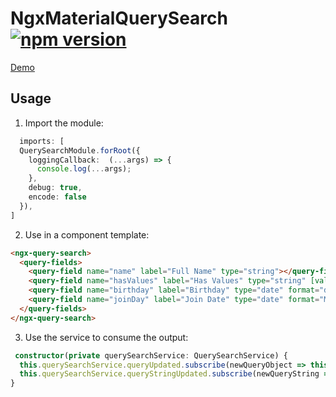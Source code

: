 # NgxMaterialQuerySearch [![npm version](https://badge.fury.io/js/ngx-mat-query-search.svg)](https://badge.fury.io/js/ngx-mat-query-search)
[Demo](https://128keaton.github.io/NgxMaterialQuerySearch/)

## Usage

1. Import the module:
```typescript
  imports: [
  QuerySearchModule.forRoot({
    loggingCallback:  (...args) => {
      console.log(...args);
    },
    debug: true,
    encode: false
  }),
]
```

2. Use in a component template:

```html
<ngx-query-search>
  <query-fields>
    <query-field name="name" label="Full Name" type="string"></query-field>
    <query-field name="hasValues" label="Has Values" type="string" [values]="['a', 'b']"></query-field>
    <query-field name="birthday" label="Birthday" type="date" format="dd/MM/yyyy"></query-field>
    <query-field name="joinDay" label="Join Date" type="date" format="MM/dd"></query-field>
  </query-fields>
</ngx-query-search>
```

3. Use the service to consume the output:
```typescript
 constructor(private querySearchService: QuerySearchService) {
  this.querySearchService.queryUpdated.subscribe(newQueryObject => this.queryObject = newQueryObject);
  this.querySearchService.queryStringUpdated.subscribe(newQueryString => this.queryString = newQueryString);
}
```
